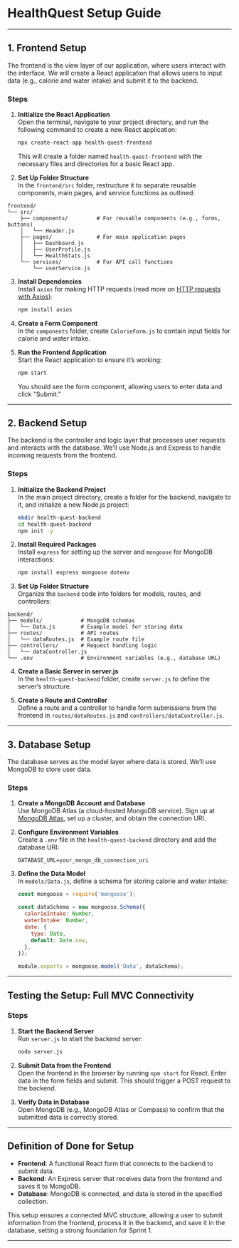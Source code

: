 # HealthQuest Setup Guide

---

## 1. Frontend Setup

The frontend is the view layer of our application, where users interact with the interface. We will create a React application that allows users to input data (e.g., calorie and water intake) and submit it to the backend.

### Steps

1. **Initialize the React Application**  
   Open the terminal, navigate to your project directory, and run the following command to create a new React application:

   ```bash
   npx create-react-app health-quest-frontend
   ```

   This will create a folder named `health-quest-frontend` with the necessary files and directories for a basic React app.

2. **Set Up Folder Structure**  
In the `frontend/src` folder, restructure it to separate reusable components, main pages, and service functions as outlined:

```
frontend/
└── src/
    ├── components/         # For reusable components (e.g., forms, buttons)
    │   └── Header.js
    ├── pages/              # For main application pages
    │   ├── Dashboard.js
    │   ├── UserProfile.js
    │   └── HealthStats.js
    └── services/           # For API call functions
        └── userService.js
```

3. **Install Dependencies**  
   Install `axios` for making HTTP requests (read more on [HTTP requests with Axios](https://blog.logrocket.com/how-to-make-http-requests-like-a-pro-with-axios/#:~:text=Making%20an%20HTTP%20request%20is,post()%20.)):

   ```bash
   npm install axios
   ```

4. **Create a Form Component**  
   In the `components` folder, create `CalorieForm.js` to contain input fields for calorie and water intake.

5. **Run the Frontend Application**  
   Start the React application to ensure it’s working:

   ```bash
   npm start
   ```

   You should see the form component, allowing users to enter data and click "Submit."

---

## 2. Backend Setup

The backend is the controller and logic layer that processes user requests and interacts with the database. We’ll use Node.js and Express to handle incoming requests from the frontend.

### Steps

1. **Initialize the Backend Project**  
   In the main project directory, create a folder for the backend, navigate to it, and initialize a new Node.js project:

   ```bash
   mkdir health-quest-backend
   cd health-quest-backend
   npm init -y
   ```

2. **Install Required Packages**  
   Install `express` for setting up the server and `mongoose` for MongoDB interactions:

   ```bash
   npm install express mongoose dotenv
   ```

3. **Set Up Folder Structure**  
   Organize the `backend` code into folders for models, routes, and controllers:

```
backend/
├── models/            # MongoDB schemas
│   └── Data.js        # Example model for storing data
├── routes/            # API routes
│   └── dataRoutes.js  # Example route file
├── controllers/       # Request handling logic
│   └── dataController.js
└── .env               # Environment variables (e.g., database URL)
```

4. **Create a Basic Server in server.js**  
   In the `health-quest-backend` folder, create `server.js` to define the server’s structure.

5. **Create a Route and Controller**  
   Define a route and a controller to handle form submissions from the frontend in `routes/dataRoutes.js` and `controllers/dataController.js`.

---

## 3. Database Setup

The database serves as the model layer where data is stored. We’ll use MongoDB to store user data.

### Steps

1. **Create a MongoDB Account and Database**  
   Use MongoDB Atlas (a cloud-hosted MongoDB service). Sign up at [MongoDB Atlas](https://www.mongodb.com/cloud/atlas), set up a cluster, and obtain the connection URI.

2. **Configure Environment Variables**  
   Create a `.env` file in the `health-quest-backend` directory and add the database URI:

   ```plaintext
   DATABASE_URL=your_mongo_db_connection_uri
   ```

3. **Define the Data Model**  
   In `models/Data.js`, define a schema for storing calorie and water intake:

   ```javascript
   const mongoose = require('mongoose');

   const dataSchema = new mongoose.Schema({
     calorieIntake: Number,
     waterIntake: Number,
     date: {
       type: Date,
       default: Date.now,
     },
   });

   module.exports = mongoose.model('Data', dataSchema);
   ```

---

## Testing the Setup: Full MVC Connectivity

### Steps

1. **Start the Backend Server**  
   Run `server.js` to start the backend server:

   ```bash
   node server.js
   ```

2. **Submit Data from the Frontend**  
   Open the frontend in the browser by running `npm start` for React. Enter data in the form fields and submit. This should trigger a POST request to the backend.

3. **Verify Data in Database**  
   Open MongoDB (e.g., MongoDB Atlas or Compass) to confirm that the submitted data is correctly stored.

---

## Definition of Done for Setup

- **Frontend**: A functional React form that connects to the backend to submit data.
- **Backend**: An Express server that receives data from the frontend and saves it to MongoDB.
- **Database**: MongoDB is connected, and data is stored in the specified collection.

This setup ensures a connected MVC structure, allowing a user to submit information from the frontend, process it in the backend, and save it in the database, setting a strong foundation for Sprint 1. 

---
